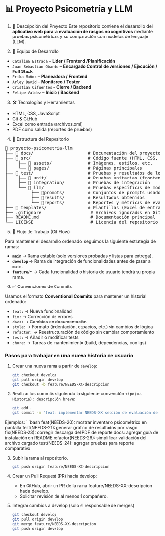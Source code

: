 # 📊 Proyecto Psicometría y LLM

1. 📖 Descripción del Proyecto
Este repositorio contiene el desarrollo del **aplicativo web para la evaluación de rasgos no cognitivos** 
mediante pruebas psicométricas y su comparación con modelos de lenguaje (LLM).  

2. 👥 Equipo de Desarrollo

- `Catalina Estrada` – **Lider / Frontend /Planificación**
- `Juan Sebastian Obando` – **Encargado Control de versiones / Ejecución / Full Stack** 
- `Erika Muñoz` – **Planeadora / Frontend**
- `Arley David` – **Monitoreo / Tester**
- `Cristian Cifuentes` – **Cierre / Backend**
- `Felipe Valdez` – **Inicio / Backend**

3. 🛠️ Tecnologías y Herramientas

- HTML, CSS, JavaScript
- Git & GitHub
- Excel como entrada (archivos.xml)
- PDF como salida (reportes de pruebas)

4. 📂 Estructura del Repositorio
<pre>
📂 proyecto-psicometria-llm
├── 📂 docs/                     # Documentación del proyecto
├── 📂 src/                      # Código fuente (HTML, CSS, JS)
│    ├── 📂 assets/              # Imágenes, estilos, etc.
│    └── 📂 pages/               # Páginas principales
├── 📂 test/                     # Pruebas y resultados de los LLM 
│    ├── 📂 unit/                # Pruebas unitarias (frontend/backend)
│    ├── 📂 integration/         # Pruebas de integración
│    └── 📂 llm/                 # Pruebas específicas de modelos LLM
│         ├── 📂prompts/         # Conjuntos de prompts usados en pruebas
│         ├── 📂results/         # Resultados obtenidos
│         └── 📂reports/         # Reportes y métricas de evaluación
├── 📂 templates/                # Plantillas (Excel de entrada)
├── .gitignore                   # Archivos ignorados en Git
├── README.md                    # Documentación principal
└── LICENSE                      # Licencia del repositorio </pre>

5. 🔄 Flujo de Trabajo (Git Flow)

Para mantener el desarrollo ordenado, seguimos la siguiente estrategia de ramas:

- **`main`** → Rama estable (solo versiones probadas y listas para entrega).  
- **`develop`** → Rama de integración de funcionalidades antes de pasar a `main`.  
- **`feature/*`** → Cada funcionalidad o historia de usuario tendrá su propia rama.   

6. ✅ Convenciones de Commits

Usamos el formato **Conventional Commits** para mantener un historial ordenado:

- `feat:` → Nueva funcionalidad  
- `fix:` → Corrección de errores  
- `docs:` → Cambios en documentación  
- `style:` → Formato (indentación, espacios, etc.) sin cambios de lógica  
- `refactor:` → Reestructuración de código sin cambiar comportamiento  
- `test:` → Añadir o modificar tests  
- `chore:` → Tareas de mantenimiento (build, dependencias, configs)  

### Pasos para trabajar en una nueva historia de usuario

1. Crear una nueva rama a partir de `develop`:
   ```bash
   git checkout develop
   git pull origin develop
   git checkout -b feature/NEEDS-XX-descripcion

2. Realizar los commits siguiendo la siguiente convención `tipo(ID-Historia): descripción breve`:
    ```bash
    git add .
    git commit -m "feat: implementar NEEDS-XX sección de evaluación de rasgos"
Ejemplos:
    ```bash
    feat(NEEDS-20): mostrar inventario psicométrico en pantalla
    feat(NEEDS-21): generar gráfico de resultados por rasgo
    fix(NEEDS-23): corregir descarga del PDF de reporte
    docs: agregar guía de instalación en README
    refactor(NEEDS-26): simplificar validación del archivo cargado
    test(NEEDS-24): agregar pruebas para reporte comparativo

3. Subir la rama al repositorio.
    ```bash
    git push origin feature/NEEDS-XX-descripcion
    
4. Crear un Pull Request (PR) hacia develop:
    - En GitHub, abrir un PR de la rama feature/NEEDS-XX-descripcion hacia develop.
    - Solicitar revisión de al menos 1 compañero.

5. Integrar cambios a develop (solo el responsable de merges)
    ```bash 
    git checkout develop
    git pull origin develop
    git merge feature/NEEDS-XX-descripcion
    git push origin develop
